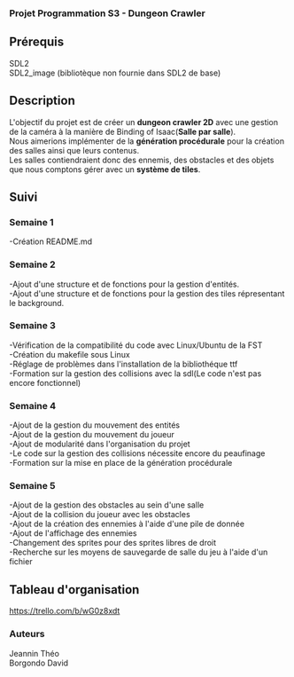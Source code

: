 ### Projet Programmation S3 - Dungeon Crawler 
## Prérequis
SDL2  
SDL2_image (bibliotèque non fournie dans SDL2 de base)

## Description
L'objectif du projet est de créer un **dungeon crawler 2D** avec une gestion de la caméra à la manière de Binding of Isaac(**Salle par salle**).  
Nous aimerions implémenter de la **génération procédurale** pour la création des salles ainsi que leurs contenus.  
Les salles contiendraient donc des ennemis, des obstacles et des objets que nous comptons gérer avec un **système de tiles**.  

## Suivi
### Semaine 1 
-Création README.md 
### Semaine 2 
-Ajout d'une structure et de fonctions pour la gestion d'entités.  
-Ajout d'une structure et de fonctions pour la gestion des tiles répresentant le background.
### Semaine 3
-Vérification de la compatibilité du code avec Linux/Ubuntu de la FST  
-Création du makefile sous Linux  
-Réglage de problèmes dans l'installation de la bibliothéque ttf  
-Formation sur la gestion des collisions avec la sdl(Le code n'est pas encore fonctionnel)

### Semaine 4
-Ajout de la gestion du mouvement des entités  
-Ajout de la gestion du mouvement du joueur  
-Ajout de modularité dans l'organisation du projet  
-Le code sur la gestion des collisions nécessite encore du peaufinage  
-Formation sur la mise en place de la génération procédurale  

### Semaine 5  
-Ajout de la gestion des obstacles au sein d'une salle  
-Ajout de la collision du joueur avec les obstacles  
-Ajout de la création des ennemies à l'aide d'une pile de donnée  
-Ajout de l'affichage des ennemies  
-Changement des sprites pour des sprites libres de droit  
-Recherche sur les moyens de sauvegarde de salle du jeu à l'aide d'un fichier  


## Tableau d'organisation
https://trello.com/b/wG0z8xdt

### Auteurs
Jeannin Théo  
Borgondo David
